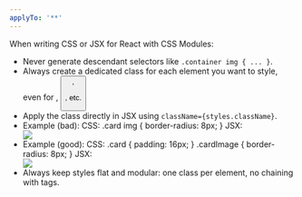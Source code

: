 ```yaml
---
applyTo: '**'
---
```


When writing CSS or JSX for React with CSS Modules:

- Never generate descendant selectors like `.container img { ... }`.
- Always create a dedicated class for each element you want to style, even for <img>, <button>, <p>, etc.
- Apply the class directly in JSX using `className={styles.className}`.
- Example (bad):
  CSS: .card img { border-radius: 8px; }
  JSX: <div className={styles.card}><img src="..." /></div>
- Example (good):
  CSS:
  .card { padding: 16px; }
  .cardImage { border-radius: 8px; }
  JSX:
    <div className={styles.card}>
      <img className={styles.cardImage} src="..." />
    </div>
- Always keep styles flat and modular: one class per element, no chaining with tags.
